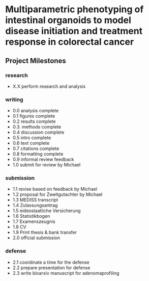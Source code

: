 # Multiparametric phenotyping of intestinal organoids to model disease initiation and treatment response in colorectal cancer

## Project Milestones

### research
* X.X perform research and analysis

### writing
* 0.0 analysis complete
* 0.1 figures complete
* 0.2 results complete
* 0.3. methods complete
* 0.4 discussion complete
* 0.5 intro complete
* 0.6 text complete 
* 0.7 citations complete
* 0.8 formatting complete
* 0.9 informal review feedback
* 1.0 submit for review by Michael

### submission
* 1.1 revise based on feedback by Michael
* 1.2 proposal for Zweitgutachter by Michael
* 1.3 MEDISS transcript
* 1.4 Zulassungsantrag
* 1.5 eidesstaatliche Versicherung
* 1.6 Statistikbogen
* 1.7 Examenszeugnis
* 1.8 CV
* 1.9 Print thesis & bank transfer
* 2.0 official submission

### defense 
* 2.1 coordinate a time for the defense
* 2.2 prepare presentation for defense
* 2.3 write bioarxiv manuscript for adenomaprofiling
